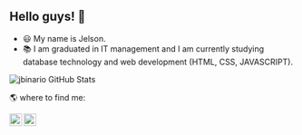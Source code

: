 ## Hello guys! 👋

- 😃 My name is Jelson.
- 📚 I am graduated in IT management and I am currently studying database technology and web development (HTML, CSS, JAVASCRIPT).


![jbinario GitHub Stats](https://github-readme-stats.vercel.app/api?username=jbinario&show_icons=true)

🌎 where to find me:

<a target="_blank" href="https://www.linkedin.com/in/jelsonalves/">
  <img align="left" alt="LinkdeIN" width="22px" src="https://img.icons8.com/cute-clipart/64/000000/linkedin.png"/>
</a>

<a target="_blank" href="https://api.whatsapp.com/send?phone=11951375018">
  <img align="left" alt="Whatsapp" width="22px" src="https://img.icons8.com/cute-clipart/64/000000/whatsapp.png"/>
</a>

